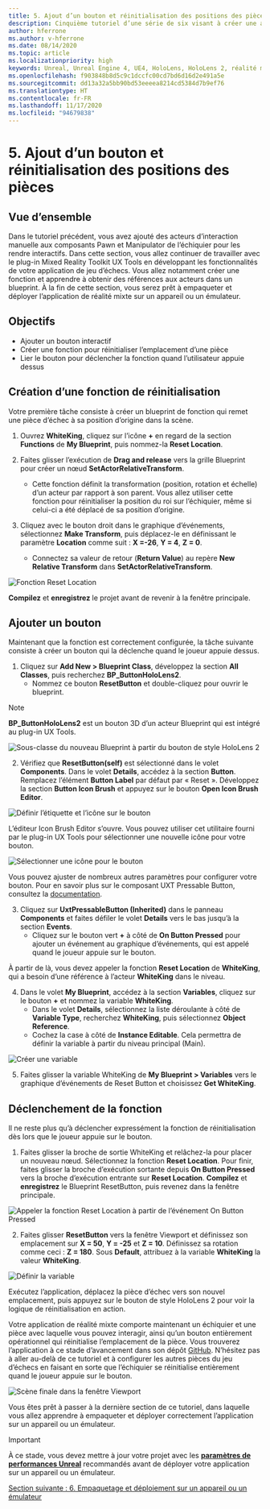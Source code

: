 ```yaml
---
title: 5. Ajout d’un bouton et réinitialisation des positions des pièces
description: Cinquième tutoriel d’une série de six visant à créer une application de jeu d’échecs simple avec Unreal Engine 4 et le plug-in Mixed Reality Toolkit UX Tools
author: hferrone
ms.author: v-hferrone
ms.date: 08/14/2020
ms.topic: article
ms.localizationpriority: high
keywords: Unreal, Unreal Engine 4, UE4, HoloLens, HoloLens 2, réalité mixte, tutoriel, bien démarrer, mrtk, uxt, UX Tools, documentation, casque de réalité mixte, casque windows mixed reality, casque de réalité virtuelle
ms.openlocfilehash: f903848b8d5c9c1dccfc00cd7bd6d16d2e491a5e
ms.sourcegitcommit: dd13a32a5bb90bd53eeeea8214cd5384d7b9ef76
ms.translationtype: HT
ms.contentlocale: fr-FR
ms.lasthandoff: 11/17/2020
ms.locfileid: "94679838"
---
```

# <a name="5-adding-a-button--resetting-piece-locations"></a>5. Ajout d’un bouton et réinitialisation des positions des pièces


## <a name="overview"></a>Vue d’ensemble

Dans le tutoriel précédent, vous avez ajouté des acteurs d’interaction manuelle aux composants Pawn et Manipulator de l’échiquier pour les rendre interactifs. Dans cette section, vous allez continuer de travailler avec le plug-in Mixed Reality Toolkit UX Tools en développant les fonctionnalités de votre application de jeu d’échecs. Vous allez notamment créer une fonction et apprendre à obtenir des références aux acteurs dans un blueprint. À la fin de cette section, vous serez prêt à empaqueter et déployer l’application de réalité mixte sur un appareil ou un émulateur.

## <a name="objectives"></a>Objectifs

* Ajouter un bouton interactif
* Créer une fonction pour réinitialiser l’emplacement d’une pièce
* Lier le bouton pour déclencher la fonction quand l’utilisateur appuie dessus

## <a name="creating-a-reset-function"></a>Création d’une fonction de réinitialisation
Votre première tâche consiste à créer un blueprint de fonction qui remet une pièce d’échec à sa position d’origine dans la scène. 

1.  Ouvrez **WhiteKing**, cliquez sur l’icône **+** en regard de la section **Functions** de **My Blueprint**, puis nommez-la **Reset Location**. 

2.  Faites glisser l’exécution de **Drag and release** vers la grille Blueprint pour créer un nœud **SetActorRelativeTransform**. 
    * Cette fonction définit la transformation (position, rotation et échelle) d’un acteur par rapport à son parent. Vous allez utiliser cette fonction pour réinitialiser la position du roi sur l’échiquier, même si celui-ci a été déplacé de sa position d’origine. 
    
3. Cliquez avec le bouton droit dans le graphique d’événements, sélectionnez **Make Transform**, puis déplacez-le en définissant le paramètre **Location** comme suit : **X =-26**, **Y = 4**, **Z = 0**.
    * Connectez sa valeur de retour (**Return Value**) au repère **New Relative Transform** dans **SetActorRelativeTransform**. 

![Fonction Reset Location](images/unreal-uxt/5-function.PNG)

**Compilez** et **enregistrez** le projet avant de revenir à la fenêtre principale. 


## <a name="adding-a-button"></a>Ajouter un bouton
Maintenant que la fonction est correctement configurée, la tâche suivante consiste à créer un bouton qui la déclenche quand le joueur appuie dessus. 


1.  Cliquez sur **Add New > Blueprint Class**, développez la section **All Classes**, puis recherchez **BP_ButtonHoloLens2**. 
    * Nommez ce bouton **ResetButton** et double-cliquez pour ouvrir le blueprint.

> [!NOTE]
> **BP_ButtonHoloLens2** est un bouton 3D d’un acteur Blueprint qui est intégré au plug-in UX Tools.

![Sous-classe du nouveau Blueprint à partir du bouton de style HoloLens 2](images/unreal-uxt/5-subclass.PNG)

2. Vérifiez que **ResetButton(self)** est sélectionné dans le volet **Components**. Dans le volet **Details**, accédez à la section **Button**. Remplacez l’élément **Button Label** par défaut par « Reset ». Développez la section **Button Icon Brush** et appuyez sur le bouton **Open Icon Brush Editor**. 

![Définir l’étiquette et l’icône sur le bouton](images/unreal-uxt/5-buttonconfig.PNG)

L’éditeur Icon Brush Editor s’ouvre. Vous pouvez utiliser cet utilitaire fourni par le plug-in UX Tools pour sélectionner une nouvelle icône pour votre bouton. 

![Sélectionner une icône pour le bouton](images/unreal-uxt/5-iconbrusheditor.PNG)

Vous pouvez ajuster de nombreux autres paramètres pour configurer votre bouton. Pour en savoir plus sur le composant UXT Pressable Button, consultez la [documentation](https://microsoft.github.io/MixedReality-UXTools-Unreal/version/public/0.9.x/Docs/PressableButton.html).

3. Cliquez sur **UxtPressableButton (Inherited)** dans le panneau **Components** et faites défiler le volet **Details** vers le bas jusqu’à la section **Events**. 
    * Cliquez sur le bouton vert **+** à côté de **On Button Pressed** pour ajouter un événement au graphique d’événements, qui est appelé quand le joueur appuie sur le bouton. 
    
À partir de là, vous devez appeler la fonction **Reset Location** de **WhiteKing**, qui a besoin d’une référence à l’acteur **WhiteKing** dans le niveau. 

4.  Dans le volet **My Blueprint**, accédez à la section **Variables**, cliquez sur le bouton **+** et nommez la variable **WhiteKing**. 
    * Dans le volet **Details**, sélectionnez la liste déroulante à côté de **Variable Type**, recherchez **WhiteKing**, puis sélectionnez **Object Reference**. 
    * Cochez la case à côté de **Instance Editable**. Cela permettra de définir la variable à partir du niveau principal (Main). 

![Créer une variable](images/unreal-uxt/5-var.PNG)

5.  Faites glisser la variable WhiteKing de **My Blueprint > Variables** vers le graphique d’événements de Reset Button et choisissez **Get WhiteKing**. 

## <a name="firing-the-function"></a>Déclenchement de la fonction
Il ne reste plus qu’à déclencher expressément la fonction de réinitialisation dès lors que le joueur appuie sur le bouton.

1.  Faites glisser la broche de sortie WhiteKing et relâchez-la pour placer un nouveau nœud. Sélectionnez la fonction **Reset Location**. Pour finir, faites glisser la broche d’exécution sortante depuis **On Button Pressed** vers la broche d’exécution entrante sur **Reset Location**. **Compilez** et **enregistrez** le Blueprint ResetButton, puis revenez dans la fenêtre principale. 

![Appeler la fonction Reset Location à partir de l’événement On Button Pressed](images/unreal-uxt/5-callresetloc.PNG)

2.  Faites glisser **ResetButton** vers la fenêtre Viewport et définissez son emplacement sur **X = 50**, **Y = -25** et **Z = 10**. Définissez sa rotation comme ceci : **Z = 180**. Sous **Default**, attribuez à la variable **WhiteKing** la valeur **WhiteKing**.

![Définir la variable](images/unreal-uxt/5-buttonlevel.PNG)

Exécutez l’application, déplacez la pièce d’échec vers son nouvel emplacement, puis appuyez sur le bouton de style HoloLens 2 pour voir la logique de réinitialisation en action.

Votre application de réalité mixte comporte maintenant un échiquier et une pièce avec laquelle vous pouvez interagir, ainsi qu’un bouton entièrement opérationnel qui réinitialise l’emplacement de la pièce. Vous trouverez l’application à ce stade d’avancement dans son dépôt [GitHub](https://github.com/microsoft/MixedReality-Unreal-Samples/tree/master/ChessApp). N’hésitez pas à aller au-delà de ce tutoriel et à configurer les autres pièces du jeu d’échecs en faisant en sorte que l’échiquier se réinitialise entièrement quand le joueur appuie sur le bouton.

![Scène finale dans la fenêtre Viewport](images/unreal-uxt/5-endscene.PNG)

Vous êtes prêt à passer à la dernière section de ce tutoriel, dans laquelle vous allez apprendre à empaqueter et déployer correctement l’application sur un appareil ou un émulateur.

> [!IMPORTANT]
> À ce stade, vous devez mettre à jour votre projet avec les **[paramètres de performances Unreal](../performance-recommendations-for-unreal.md)** recommandés avant de déployer votre application sur un appareil ou un émulateur.

[Section suivante : 6. Empaquetage et déploiement sur un appareil ou un émulateur](unreal-uxt-ch6.md)
